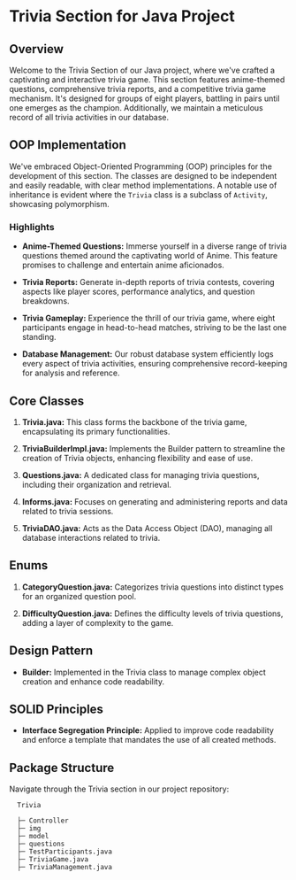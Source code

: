 # Trivia Section for Java Project

## Overview
Welcome to the Trivia Section of our Java project, where we've crafted a captivating and interactive trivia game. This section features anime-themed questions, comprehensive trivia reports, and a competitive trivia game mechanism. It's designed for groups of eight players, battling in pairs until one emerges as the champion. Additionally, we maintain a meticulous record of all trivia activities in our database.

## OOP Implementation
We've embraced Object-Oriented Programming (OOP) principles for the development of this section. The classes are designed to be independent and easily readable, with clear method implementations. A notable use of inheritance is evident where the `Trivia` class is a subclass of `Activity`, showcasing polymorphism.

### Highlights

- **Anime-Themed Questions:** Immerse yourself in a diverse range of trivia questions themed around the captivating world of Anime. This feature promises to challenge and entertain anime aficionados.

- **Trivia Reports:** Generate in-depth reports of trivia contests, covering aspects like player scores, performance analytics, and question breakdowns.

- **Trivia Gameplay:** Experience the thrill of our trivia game, where eight participants engage in head-to-head matches, striving to be the last one standing.

- **Database Management:** Our robust database system efficiently logs every aspect of trivia activities, ensuring comprehensive record-keeping for analysis and reference.

## Core Classes

1. **Trivia.java:** This class forms the backbone of the trivia game, encapsulating its primary functionalities.

2. **TriviaBuilderImpl.java:** Implements the Builder pattern to streamline the creation of Trivia objects, enhancing flexibility and ease of use.

3. **Questions.java:** A dedicated class for managing trivia questions, including their organization and retrieval.

4. **Informs.java:** Focuses on generating and administering reports and data related to trivia sessions.

5. **TriviaDAO.java:** Acts as the Data Access Object (DAO), managing all database interactions related to trivia.

## Enums

1. **CategoryQuestion.java:** Categorizes trivia questions into distinct types for an organized question pool.

2. **DifficultyQuestion.java:** Defines the difficulty levels of trivia questions, adding a layer of complexity to the game.

## Design Pattern

- **Builder:** Implemented in the Trivia class to manage complex object creation and enhance code readability.

## SOLID Principles

- **Interface Segregation Principle:** Applied to improve code readability and enforce a template that mandates the use of all created methods.

## Package Structure

Navigate through the Trivia section in our project repository:

      Trivia

      ├─ Controller
      ├─ img
      ├─ model
      ├─ questions
      ├─ TestParticipants.java
      ├─ TriviaGame.java
      ├─ TriviaManagement.java